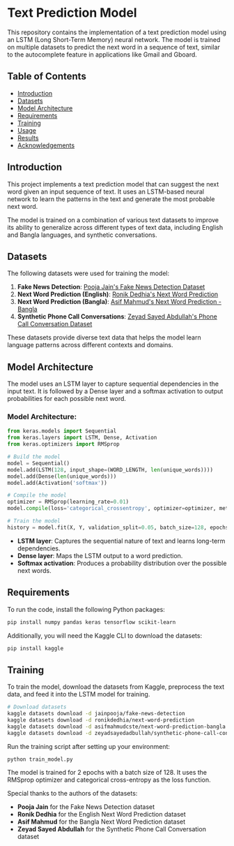 # Text Prediction Model

This repository contains the implementation of a text prediction model using an LSTM (Long Short-Term Memory) neural network. The model is trained on multiple datasets to predict the next word in a sequence of text, similar to the autocomplete feature in applications like Gmail and Gboard.

## Table of Contents
- [Introduction](#introduction)
- [Datasets](#datasets)
- [Model Architecture](#model-architecture)
- [Requirements](#requirements)
- [Training](#training)
- [Usage](#usage)
- [Results](#results)
- [Acknowledgements](#acknowledgements)

## Introduction

This project implements a text prediction model that can suggest the next word given an input sequence of text. It uses an LSTM-based neural network to learn the patterns in the text and generate the most probable next word. 

The model is trained on a combination of various text datasets to improve its ability to generalize across different types of text data, including English and Bangla languages, and synthetic conversations.

## Datasets

The following datasets were used for training the model:
1. **Fake News Detection**: [Pooja Jain's Fake News Detection Dataset](https://www.kaggle.com/jainpooja/fake-news-detection)
2. **Next Word Prediction (English)**: [Ronik Dedhia's Next Word Prediction](https://www.kaggle.com/ronikdedhia/next-word-prediction)
3. **Next Word Prediction (Bangla)**: [Asif Mahmud's Next Word Prediction - Bangla](https://www.kaggle.com/asifmahmudcste/next-word-prediction-bangla)
4. **Synthetic Phone Call Conversations**: [Zeyad Sayed Abdullah's Phone Call Conversation Dataset](https://www.kaggle.com/zeyadsayedadbullah/synthetic-phone-call-conversation)

These datasets provide diverse text data that helps the model learn language patterns across different contexts and domains.

## Model Architecture

The model uses an LSTM layer to capture sequential dependencies in the input text. It is followed by a Dense layer and a softmax activation to output probabilities for each possible next word.

### Model Architecture:
```python
from keras.models import Sequential
from keras.layers import LSTM, Dense, Activation
from keras.optimizers import RMSprop

# Build the model
model = Sequential()
model.add(LSTM(128, input_shape=(WORD_LENGTH, len(unique_words))))
model.add(Dense(len(unique_words)))
model.add(Activation('softmax'))

# Compile the model
optimizer = RMSprop(learning_rate=0.01)
model.compile(loss='categorical_crossentropy', optimizer=optimizer, metrics=['accuracy'])

# Train the model
history = model.fit(X, Y, validation_split=0.05, batch_size=128, epochs=2, shuffle=True).history
```

- **LSTM layer**: Captures the sequential nature of text and learns long-term dependencies.
- **Dense layer**: Maps the LSTM output to a word prediction.
- **Softmax activation**: Produces a probability distribution over the possible next words.

## Requirements

To run the code, install the following Python packages:
```bash
pip install numpy pandas keras tensorflow scikit-learn
```

Additionally, you will need the Kaggle CLI to download the datasets:
```bash
pip install kaggle
```

## Training

To train the model, download the datasets from Kaggle, preprocess the text data, and feed it into the LSTM model for training.

```bash
# Download datasets
kaggle datasets download -d jainpooja/fake-news-detection
kaggle datasets download -d ronikdedhia/next-word-prediction
kaggle datasets download -d asifmahmudcste/next-word-prediction-bangla
kaggle datasets download -d zeyadsayedadbullah/synthetic-phone-call-conversation
```

Run the training script after setting up your environment:
```python
python train_model.py
```

The model is trained for 2 epochs with a batch size of 128. It uses the RMSprop optimizer and categorical cross-entropy as the loss function.



Special thanks to the authors of the datasets:
- **Pooja Jain** for the Fake News Detection dataset
- **Ronik Dedhia** for the English Next Word Prediction dataset
- **Asif Mahmud** for the Bangla Next Word Prediction dataset
- **Zeyad Sayed Abdullah** for the Synthetic Phone Call Conversation dataset
